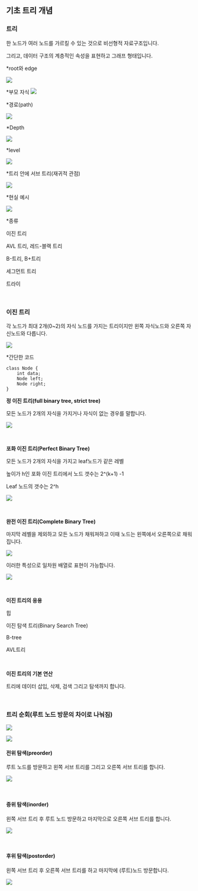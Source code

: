 ## 기초 트리 개념

### 트리

한 노드가 여러 노드를 가르킬 수 있는 것으로 비선형적 자료구조입니다. 

그리고, 데이터 구조의 계층적인 속성을 표현하고 그래프 형태입니다.

*root와 edge

![](https://velog.velcdn.com/images/qsdcfd/post/deed5b2b-6051-4463-addc-69a397d0f7e3/image.png)

*부모 자식
![](https://velog.velcdn.com/images/qsdcfd/post/c40aa3b5-9d03-4c6b-b0ab-9906f7905fb6/image.png)

*경로(path)

![](https://velog.velcdn.com/images/qsdcfd/post/c0d55330-5798-4a82-b365-1ebc246ffe1d/image.png)

*Depth

![](https://velog.velcdn.com/images/qsdcfd/post/cf08c351-5b64-49dc-a9f4-9c903ff1287e/image.png)

*level

![](https://velog.velcdn.com/images/qsdcfd/post/129c8da0-8fd9-4948-8c91-7114a5b8aed8/image.png)

*트리 안에 서브 트리(재귀적 관점)

![](https://velog.velcdn.com/images/qsdcfd/post/f437b736-3eef-4ea3-a7e2-532a50d2c5c0/image.png)


*현실 예시

![](https://velog.velcdn.com/images/qsdcfd/post/4df58eb7-5160-46e7-8eb0-c90a91369552/image.png)

*종류

이진 트리

AVL 트리, 레드-블랙 트리

B-트리, B+트리

세그먼트 트리

트라이

<br>

### 이진 트리

각 노드가 최대 2개(0~2)의 자식 노드를 가지는 트리이지만 왼쪽 자식노드와 오른쪽 자신노드와 다릅니다.

![](https://velog.velcdn.com/images/qsdcfd/post/4066289f-d064-4f30-af22-7a73eeb616bf/image.png)

*간단한 코드

```
class Node {
    int data;
    Node left;
    Node right;
}
```


**정 이진 트리(full binary tree, strict tree)**

모든 노드가 2개의 자식을 가지거나 자식이 없는 경우를 말합니다.

![](https://velog.velcdn.com/images/qsdcfd/post/c74e087d-6ffa-41a7-813a-0ec94bbb4b89/image.png)

<br>

**포화 이진 트리(Perfect Binary Tree)**

모든 노드가 2개의 자식을 가지고 leaf노드가 같은 레벨

높이가 h인 포화 이진 트리에서 노드 갯수는 2^(k+1) -1

Leaf 노드의 갯수는 2^h

![](https://velog.velcdn.com/images/qsdcfd/post/16a286d0-b3f7-4e87-9853-52abda2aa2a3/image.png)

<br>

**완전 이진 트리(Complete Binary Tree)**

마지막 레벨을 제외하고 모든 노드가 채워져하고 이때 노드는 왼쪽에서 오른쪽으로 채워집니다.

![](https://velog.velcdn.com/images/qsdcfd/post/be19c091-a837-4133-a7a3-f80dfb3dee99/image.png)

이러한 특성으로 일차원 배열로 표현이 가능합니다.

![](https://velog.velcdn.com/images/qsdcfd/post/3d0e4b5a-dd0e-49fa-9cfe-c4ffd9e774c2/image.png)

<br>

**이진 트리의 응용**

힙

이진 탐색 트리(Binary Search Tree)

B-tree

AVL트리

<br>

**이진 트리의 기본 연산**

트리에 데이터 삽입, 삭제, 검색 그리고 탐색까지 합니다.

<br>

### 트리 순회(루트 노드 방문의 차이로 나눠짐)

![](https://velog.velcdn.com/images/qsdcfd/post/1220f409-d6c5-4b4b-94d6-61dfe72cccd6/image.png)

![](https://velog.velcdn.com/images/qsdcfd/post/14edb6b6-c601-4c3a-89a2-e62f6e69c813/image.png)

#### 전위 탐색(preorder)

루트 노드를 방문하고 왼쪽 서브 트리를 그리고 오른쪽 서브 트리를 합니다.

![](https://velog.velcdn.com/images/qsdcfd/post/b5759bb7-3c6f-47ed-bb05-1c3a955c88f1/image.png)

<br>

#### 중위 탐색(inorder)

왼쪽 서브 트리 후 루트 노드 방문하고 마지막으로 오른쪽 서브 트리를 합니다.

![](https://velog.velcdn.com/images/qsdcfd/post/23979188-60ed-4485-8d46-c4ad4dc6d5a2/image.png)


<br>

#### 후위 탐색(postorder)


왼쪽 서브 트리 후 오른쪽 서브 트리를 하고 마지막에 (루트)노드 방문합니다.

![](https://velog.velcdn.com/images/qsdcfd/post/ff5a1bd5-6e5a-4ef2-a44e-e265ceaab4ff/image.png)


